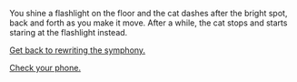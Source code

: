 You shine a flashlight on the floor and the cat dashes after the bright spot, back and forth as you make it move.
After a while, the cat stops and starts staring at the flashlight instead.

[Get back to rewriting the symphony.](../../cat-symphony-trouble/rewrite-symphony.md)

[Check your phone.](../../check-phone/check-phone.md)